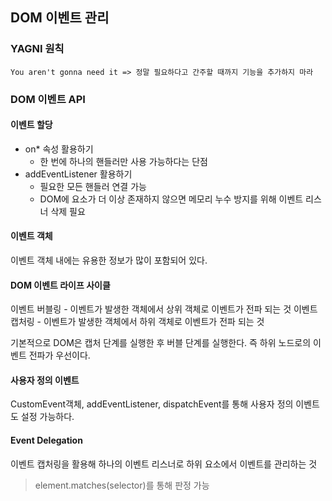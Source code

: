 ## DOM 이벤트 관리

### YAGNI 원칙

`You aren't gonna need it => 정말 필요하다고 간주할 때까지 기능을 추가하지 마라`

### DOM 이벤트 API

#### 이벤트 할당
- on* 속성 활용하기
    - 한 번에 하나의 핸들러만 사용 가능하다는 단점
- addEventListener 활용하기
    - 필요한 모든 핸들러 연결 가능
    - DOM에 요소가 더 이상 존재하지 않으면 메모리 누수 방지를 위해 이벤트 리스너 삭제 필요

#### 이벤트 객체
이벤트 객체 내에는 유용한 정보가 많이 포함되어 있다.

#### DOM 이벤트 라이프 사이클

이벤트 버블링 - 이벤트가 발생한 객체에서 상위 객체로 이벤트가 전파 되는 것
이벤트 캡처링 - 이벤트가 발생한 객체에서 하위 객체로 이벤트가 전파 되는 것

기본적으로 DOM은 캡처 단계를 실행한 후 버블 단계를 실행한다. 즉 하위 노드로의 이벤트 전파가 우선이다.

#### 사용자 정의 이벤트

CustomEvent객체, addEventListener, dispatchEvent를 통해 사용자 정의 이벤트도 설정 가능하다.

#### Event Delegation

이벤트 캡처링을 활용해 하나의 이벤트 리스너로 하위 요소에서 이벤트를 관리하는 것

> element.matches(selector)를 통해 판정 가능

